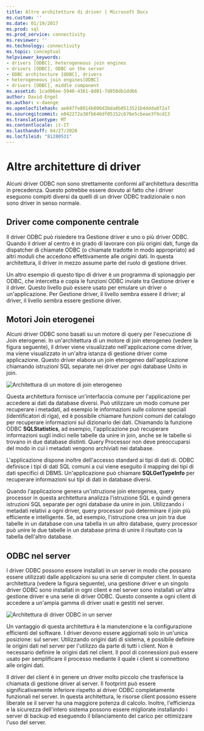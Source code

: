 ```yaml
---
title: Altre architetture di driver | Microsoft Docs
ms.custom: ''
ms.date: 01/19/2017
ms.prod: sql
ms.prod_service: connectivity
ms.reviewer: ''
ms.technology: connectivity
ms.topic: conceptual
helpviewer_keywords:
- drivers [ODBC], heterogeneous join engines
- drivers [ODBC], ODBC on the server
- ODBC architecture [ODBC], drivers
- heterogeneous join engines[ODBC]
- drivers [ODBC], middle component
ms.assetid: 1cad06ee-5940-4361-8d01-7d850db1dd66
author: David-Engel
ms.author: v-daenge
ms.openlocfilehash: ae047fe8014b806d3bda8b0513521b4ddda072a7
ms.sourcegitcommit: e042272a38fb646df05152c676e5cbeae3f9cd13
ms.translationtype: MT
ms.contentlocale: it-IT
ms.lasthandoff: 04/27/2020
ms.locfileid: "81280531"
---
```

# <a name="other-driver-architectures"></a>Altre architetture di driver
Alcuni driver ODBC non sono strettamente conformi all'architettura descritta in precedenza. Questo potrebbe essere dovuto al fatto che i driver eseguono compiti diversi da quelli di un driver ODBC tradizionale o non sono driver in senso normale.  
  
## <a name="driver-as-a-middle-component"></a>Driver come componente centrale  
 Il driver ODBC può risiedere tra Gestione driver e uno o più driver ODBC. Quando il driver al centro è in grado di lavorare con più origini dati, funge da dispatcher di chiamate ODBC (o chiamate tradotte in modo appropriato) ad altri moduli che accedono effettivamente alle origini dati. In questa architettura, il driver in mezzo assume parte del ruolo di gestione driver.  
  
 Un altro esempio di questo tipo di driver è un programma di spionaggio per ODBC, che intercetta e copia le funzioni ODBC inviate tra Gestione driver e il driver. Questo livello può essere usato per emulare un driver o un'applicazione. Per Gestione driver, il livello sembra essere il driver; al driver, il livello sembra essere gestione driver.  
  
## <a name="heterogeneous-join-engines"></a>Motori Join eterogenei  
 Alcuni driver ODBC sono basati su un motore di query per l'esecuzione di Join eterogenei. In un'architettura di un motore di join eterogeneo (vedere la figura seguente), il driver viene visualizzato nell'applicazione come driver, ma viene visualizzato in un'altra istanza di gestione driver come applicazione. Questo driver elabora un join eterogeneo dall'applicazione chiamando istruzioni SQL separate nei driver per ogni database Unito in join.  
  
 ![Architettura di un motore di join eterogeneo](../../odbc/reference/media/fig3-4.gif "Fig3-4")  
  
 Questa architettura fornisce un'interfaccia comune per l'applicazione per accedere ai dati da database diversi. Può utilizzare un modo comune per recuperare i metadati, ad esempio le informazioni sulle colonne speciali (identificatori di riga), ed è possibile chiamare funzioni comuni del catalogo per recuperare informazioni sul dizionario dei dati. Chiamando la funzione ODBC **SQLStatistics**, ad esempio, l'applicazione può recuperare informazioni sugli indici nelle tabelle da unire in join, anche se le tabelle si trovano in due database distinti. Query Processor non deve preoccuparsi del modo in cui i metadati vengono archiviati nei database.  
  
 L'applicazione dispone inoltre dell'accesso standard ai tipi di dati di. ODBC definisce i tipi di dati SQL comuni a cui viene eseguito il mapping dei tipi di dati specifici di DBMS. Un'applicazione può chiamare **SQLGetTypeInfo** per recuperare informazioni sui tipi di dati in database diversi.  
  
 Quando l'applicazione genera un'istruzione join eterogenea, query processor in questa architettura analizza l'istruzione SQL e quindi genera istruzioni SQL separate per ogni database da unire in join. Utilizzando i metadati relativi a ogni driver, query processor può determinare il join più efficiente e intelligente. Se, ad esempio, l'istruzione crea un join tra due tabelle in un database con una tabella in un altro database, query processor può unire le due tabelle in un database prima di unire il risultato con la tabella dell'altro database.  
  
## <a name="odbc-on-the-server"></a>ODBC nel server  
 I driver ODBC possono essere installati in un server in modo che possano essere utilizzati dalle applicazioni su una serie di computer client. In questa architettura (vedere la figura seguente), una gestione driver e un singolo driver ODBC sono installati in ogni client e nel server sono installati un'altra gestione driver e una serie di driver ODBC. Questo consente a ogni client di accedere a un'ampia gamma di driver usati e gestiti nel server.  
  
 ![Architettura di driver ODBC in un server](../../odbc/reference/media/fig3-5.gif "FIG3-5")  
  
 Un vantaggio di questa architettura è la manutenzione e la configurazione efficienti del software. I driver devono essere aggiornati solo in un'unica posizione: sul server. Utilizzando origini dati di sistema, è possibile definire le origini dati nel server per l'utilizzo da parte di tutti i client. Non è necessario definire le origini dati nel client. Il pool di connessioni può essere usato per semplificare il processo mediante il quale i client si connettono alle origini dati.  
  
 Il driver del client è in genere un driver molto piccolo che trasferisce la chiamata di gestione driver al server. Il footprint può essere significativamente inferiore rispetto ai driver ODBC completamente funzionali nel server. In questa architettura, le risorse client possono essere liberate se il server ha una maggiore potenza di calcolo. Inoltre, l'efficienza e la sicurezza dell'intero sistema possono essere migliorate installando i server di backup ed eseguendo il bilanciamento del carico per ottimizzare l'uso del server.

